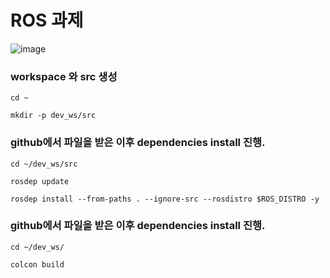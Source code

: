 # ROS 과제
![image](https://github.com/V2LLAIN/ROS/assets/104286511/76ec9923-2078-49ed-b112-437f7d2265db)

### workspace 와 src 생성
    cd ~
    
    mkdir -p dev_ws/src

### github에서 파일을 받은 이후 dependencies install 진행.
    cd ~/dev_ws/src
    
    rosdep update
    
    rosdep install --from-paths . --ignore-src --rosdistro $ROS_DISTRO -y
    
### github에서 파일을 받은 이후 dependencies install 진행.
    cd ~/dev_ws/
    
    colcon build
    
